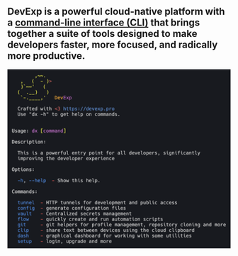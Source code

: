 ## DevExp is a powerful cloud-native platform with a [command-line interface (CLI)](https://github.com/devexp-pro/cli) that brings together a suite of tools designed to make developers faster, more focused, and radically more productive.

![img](https://raw.githubusercontent.com/devexp-pro/cli/refs/heads/main/docs/dx.png)
